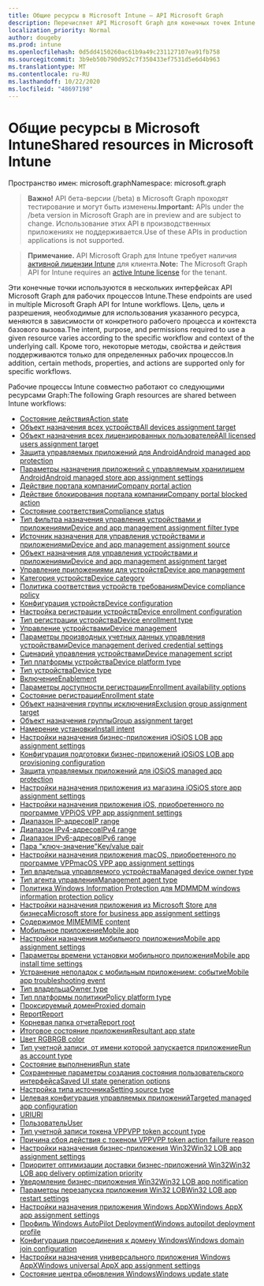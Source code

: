 ```yaml
---
title: Общие ресурсы в Microsoft Intune — API Microsoft Graph
description: Перечисляет API Microsoft Graph для конечных точек Intune (REST), поддерживающих несколько рабочих процессов для организации клиента.
localization_priority: Normal
author: dougeby
ms.prod: intune
ms.openlocfilehash: 0d5dd4150260ac61b9a49c231127107ea91fb758
ms.sourcegitcommit: 3b9eb50b790d952c7f350433ef7531d5e6d4b963
ms.translationtype: MT
ms.contentlocale: ru-RU
ms.lasthandoff: 10/22/2020
ms.locfileid: "48697198"
---
```

# <a name="shared-resources-in-microsoft-intune"></a><span data-ttu-id="ef583-103">Общие ресурсы в Microsoft Intune</span><span class="sxs-lookup"><span data-stu-id="ef583-103">Shared resources in Microsoft Intune</span></span>

<span data-ttu-id="ef583-104">Пространство имен: microsoft.graph</span><span class="sxs-lookup"><span data-stu-id="ef583-104">Namespace: microsoft.graph</span></span>

> <span data-ttu-id="ef583-105">**Важно!** API бета-версии (/beta) в Microsoft Graph проходят тестирование и могут быть изменены.</span><span class="sxs-lookup"><span data-stu-id="ef583-105">**Important:** APIs under the /beta version in Microsoft Graph are in preview and are subject to change.</span></span> <span data-ttu-id="ef583-106">Использование этих API в производственных приложениях не поддерживается.</span><span class="sxs-lookup"><span data-stu-id="ef583-106">Use of these APIs in production applications is not supported.</span></span>

> <span data-ttu-id="ef583-107">**Примечание.** API Microsoft Graph для Intune требует наличия [активной лицензии Intune](https://go.microsoft.com/fwlink/?linkid=839381) для клиента.</span><span class="sxs-lookup"><span data-stu-id="ef583-107">**Note:** The Microsoft Graph API for Intune requires an [active Intune license](https://go.microsoft.com/fwlink/?linkid=839381) for the tenant.</span></span>

<span data-ttu-id="ef583-108">Эти конечные точки используются в нескольких интерфейсах API Microsoft Graph для рабочих процессов Intune.</span><span class="sxs-lookup"><span data-stu-id="ef583-108">These endpoints are used in multiple Microsoft Graph API for Intune workflows.</span></span>  <span data-ttu-id="ef583-109">Цель, цель и разрешения, необходимые для использования указанного ресурса, меняются в зависимости от конкретного рабочего процесса и контекста базового вызова.</span><span class="sxs-lookup"><span data-stu-id="ef583-109">The intent, purpose, and permissions required to use a given resource varies according to the specific workflow and context of the underlying call.</span></span>  <span data-ttu-id="ef583-110">Кроме того, некоторые методы, свойства и действия поддерживаются только для определенных рабочих процессов.</span><span class="sxs-lookup"><span data-stu-id="ef583-110">In addition, certain methods, properties, and actions are supported only for specific workflows.</span></span>

<span data-ttu-id="ef583-111">Рабочие процессы Intune совместно работают со следующими ресурсами Graph:</span><span class="sxs-lookup"><span data-stu-id="ef583-111">The following Graph resources are shared between Intune workflows:</span></span>

- [<span data-ttu-id="ef583-112">Состояние действия</span><span class="sxs-lookup"><span data-stu-id="ef583-112">Action state</span></span>](intune-shared-actionstate.md)
- [<span data-ttu-id="ef583-113">Объект назначения всех устройств</span><span class="sxs-lookup"><span data-stu-id="ef583-113">All devices assignment target</span></span>](intune-shared-alldevicesassignmenttarget.md)
- [<span data-ttu-id="ef583-114">Объект назначения всех лицензированных пользователей</span><span class="sxs-lookup"><span data-stu-id="ef583-114">All licensed users assignment target</span></span>](intune-shared-alllicensedusersassignmenttarget.md)
- [<span data-ttu-id="ef583-115">Защита управляемых приложений для Android</span><span class="sxs-lookup"><span data-stu-id="ef583-115">Android managed app protection</span></span>](intune-shared-androidmanagedappprotection.md)
- [<span data-ttu-id="ef583-116">Параметры назначения приложений с управляемым хранилищем Android</span><span class="sxs-lookup"><span data-stu-id="ef583-116">Android managed store app assignment settings</span></span>](intune-shared-androidmanagedstoreappassignmentsettings.md)
- [<span data-ttu-id="ef583-117">Действие портала компании</span><span class="sxs-lookup"><span data-stu-id="ef583-117">Company portal action</span></span>](intune-shared-companyportalaction.md)
- [<span data-ttu-id="ef583-118">Действие блокирования портала компании</span><span class="sxs-lookup"><span data-stu-id="ef583-118">Company portal blocked action</span></span>](intune-shared-companyportalblockedaction.md)
- [<span data-ttu-id="ef583-119">Состояние соответствия</span><span class="sxs-lookup"><span data-stu-id="ef583-119">Compliance status</span></span>](intune-shared-compliancestatus.md)
- [<span data-ttu-id="ef583-120">Тип фильтра назначения управления устройствами и приложениями</span><span class="sxs-lookup"><span data-stu-id="ef583-120">Device and app management assignment filter type</span></span>](intune-shared-deviceandappmanagementassignmentfiltertype.md)
- [<span data-ttu-id="ef583-121">Источник назначения для управления устройствами и приложениями</span><span class="sxs-lookup"><span data-stu-id="ef583-121">Device and app management assignment source</span></span>](intune-shared-deviceandappmanagementassignmentsource.md)
- [<span data-ttu-id="ef583-122">Объект назначения для управления устройствами и приложениями</span><span class="sxs-lookup"><span data-stu-id="ef583-122">Device and app management assignment target</span></span>](intune-shared-deviceandappmanagementassignmenttarget.md)
- [<span data-ttu-id="ef583-123">Управление приложениями для устройств</span><span class="sxs-lookup"><span data-stu-id="ef583-123">Device app management</span></span>](intune-shared-deviceappmanagement.md)
- [<span data-ttu-id="ef583-124">Категория устройств</span><span class="sxs-lookup"><span data-stu-id="ef583-124">Device category</span></span>](intune-shared-devicecategory.md)
- [<span data-ttu-id="ef583-125">Политика соответствия устройств требованиям</span><span class="sxs-lookup"><span data-stu-id="ef583-125">Device compliance policy</span></span>](intune-shared-devicecompliancepolicy.md)
- [<span data-ttu-id="ef583-126">Конфигурация устройств</span><span class="sxs-lookup"><span data-stu-id="ef583-126">Device configuration</span></span>](intune-shared-deviceconfiguration.md)
- [<span data-ttu-id="ef583-127">Настройка регистрации устройств</span><span class="sxs-lookup"><span data-stu-id="ef583-127">Device enrollment configuration</span></span>](intune-shared-deviceenrollmentconfiguration.md)
- [<span data-ttu-id="ef583-128">Тип регистрации устройства</span><span class="sxs-lookup"><span data-stu-id="ef583-128">Device enrollment type</span></span>](intune-shared-deviceenrollmenttype.md)
- [<span data-ttu-id="ef583-129">Управление устройствами</span><span class="sxs-lookup"><span data-stu-id="ef583-129">Device management</span></span>](intune-shared-devicemanagement.md)
- [<span data-ttu-id="ef583-130">Параметры производных учетных данных управления устройствами</span><span class="sxs-lookup"><span data-stu-id="ef583-130">Device management derived credential settings</span></span>](intune-shared-devicemanagementderivedcredentialsettings.md)
- [<span data-ttu-id="ef583-131">Сценарий управления устройствами</span><span class="sxs-lookup"><span data-stu-id="ef583-131">Device management script</span></span>](intune-shared-devicemanagementscript.md)
- [<span data-ttu-id="ef583-132">Тип платформы устройства</span><span class="sxs-lookup"><span data-stu-id="ef583-132">Device platform type</span></span>](intune-shared-deviceplatformtype.md)
- [<span data-ttu-id="ef583-133">Тип устройства</span><span class="sxs-lookup"><span data-stu-id="ef583-133">Device type</span></span>](intune-shared-devicetype.md)
- [<span data-ttu-id="ef583-134">Включение</span><span class="sxs-lookup"><span data-stu-id="ef583-134">Enablement</span></span>](intune-shared-enablement.md)
- [<span data-ttu-id="ef583-135">Параметры доступности регистрации</span><span class="sxs-lookup"><span data-stu-id="ef583-135">Enrollment availability options</span></span>](intune-shared-enrollmentavailabilityoptions.md)
- [<span data-ttu-id="ef583-136">Состояние регистрации</span><span class="sxs-lookup"><span data-stu-id="ef583-136">Enrollment state</span></span>](intune-shared-enrollmentstate.md)
- [<span data-ttu-id="ef583-137">Объект назначения группы исключения</span><span class="sxs-lookup"><span data-stu-id="ef583-137">Exclusion group assignment target</span></span>](intune-shared-exclusiongroupassignmenttarget.md)
- [<span data-ttu-id="ef583-138">Объект назначения группы</span><span class="sxs-lookup"><span data-stu-id="ef583-138">Group assignment target</span></span>](intune-shared-groupassignmenttarget.md)
- [<span data-ttu-id="ef583-139">Намерение установки</span><span class="sxs-lookup"><span data-stu-id="ef583-139">Install intent</span></span>](intune-shared-installintent.md)
- [<span data-ttu-id="ef583-140">Настройки назначения бизнес-приложения iOS</span><span class="sxs-lookup"><span data-stu-id="ef583-140">iOS LOB app assignment settings</span></span>](intune-shared-ioslobappassignmentsettings.md)
- [<span data-ttu-id="ef583-141">Конфигурация подготовки бизнес-приложений iOS</span><span class="sxs-lookup"><span data-stu-id="ef583-141">iOS LOB app provisioning configuration</span></span>](intune-shared-ioslobappprovisioningconfiguration.md)
- [<span data-ttu-id="ef583-142">Защита управляемых приложений для iOS</span><span class="sxs-lookup"><span data-stu-id="ef583-142">iOS managed app protection</span></span>](intune-shared-iosmanagedappprotection.md)
- [<span data-ttu-id="ef583-143">Настройки назначения приложения из магазина iOS</span><span class="sxs-lookup"><span data-stu-id="ef583-143">iOS store app assignment settings</span></span>](intune-shared-iosstoreappassignmentsettings.md)
- [<span data-ttu-id="ef583-144">Настройки назначения приложения iOS, приобретенного по программе VPP</span><span class="sxs-lookup"><span data-stu-id="ef583-144">iOS VPP app assignment settings</span></span>](intune-shared-iosvppappassignmentsettings.md)
- [<span data-ttu-id="ef583-145">Диапазон IP-адресов</span><span class="sxs-lookup"><span data-stu-id="ef583-145">IP range</span></span>](intune-shared-iprange.md)
- [<span data-ttu-id="ef583-146">Диапазон IPv4-адресов</span><span class="sxs-lookup"><span data-stu-id="ef583-146">IPv4 range</span></span>](intune-shared-ipv4range.md)
- [<span data-ttu-id="ef583-147">Диапазон IPv6-адресов</span><span class="sxs-lookup"><span data-stu-id="ef583-147">IPv6 range</span></span>](intune-shared-ipv6range.md)
- [<span data-ttu-id="ef583-148">Пара "ключ-значение"</span><span class="sxs-lookup"><span data-stu-id="ef583-148">Key/value pair</span></span>](intune-shared-keyvaluepair.md)
- [<span data-ttu-id="ef583-149">Настройки назначения приложения macOS, приобретенного по программе VPP</span><span class="sxs-lookup"><span data-stu-id="ef583-149">macOS VPP app assignment settings</span></span>](intune-shared-macosvppappassignmentsettings.md)
- [<span data-ttu-id="ef583-150">Тип владельца управляемого устройства</span><span class="sxs-lookup"><span data-stu-id="ef583-150">Managed device owner type</span></span>](intune-shared-manageddeviceownertype.md)
- [<span data-ttu-id="ef583-151">Тип агента управления</span><span class="sxs-lookup"><span data-stu-id="ef583-151">Management agent type</span></span>](intune-shared-managementagenttype.md)
- [<span data-ttu-id="ef583-152">Политика Windows Information Protection для MDM</span><span class="sxs-lookup"><span data-stu-id="ef583-152">MDM windows information protection policy</span></span>](intune-shared-mdmwindowsinformationprotectionpolicy.md)
- [<span data-ttu-id="ef583-153">Настройки назначения приложения из Microsoft Store для бизнеса</span><span class="sxs-lookup"><span data-stu-id="ef583-153">Microsoft store for business app assignment settings</span></span>](intune-shared-microsoftstoreforbusinessappassignmentsettings.md)
- [<span data-ttu-id="ef583-154">Содержимое MIME</span><span class="sxs-lookup"><span data-stu-id="ef583-154">MIME content</span></span>](intune-shared-mimecontent.md)
- [<span data-ttu-id="ef583-155">Мобильное приложение</span><span class="sxs-lookup"><span data-stu-id="ef583-155">Mobile app</span></span>](intune-shared-mobileapp.md)
- [<span data-ttu-id="ef583-156">Настройки назначения мобильного приложения</span><span class="sxs-lookup"><span data-stu-id="ef583-156">Mobile app assignment settings</span></span>](intune-shared-mobileappassignmentsettings.md)
- [<span data-ttu-id="ef583-157">Параметры времени установки мобильного приложения</span><span class="sxs-lookup"><span data-stu-id="ef583-157">Mobile app install time settings</span></span>](intune-shared-mobileappinstalltimesettings.md)
- [<span data-ttu-id="ef583-158">Устранение неполадок с мобильным приложением: событие</span><span class="sxs-lookup"><span data-stu-id="ef583-158">Mobile app troubleshooting event</span></span>](intune-shared-mobileapptroubleshootingevent.md)
- [<span data-ttu-id="ef583-159">Тип владельца</span><span class="sxs-lookup"><span data-stu-id="ef583-159">Owner type</span></span>](intune-shared-ownertype.md)
- [<span data-ttu-id="ef583-160">Тип платформы политики</span><span class="sxs-lookup"><span data-stu-id="ef583-160">Policy platform type</span></span>](intune-shared-policyplatformtype.md)
- [<span data-ttu-id="ef583-161">Проксируемый домен</span><span class="sxs-lookup"><span data-stu-id="ef583-161">Proxied domain</span></span>](intune-shared-proxieddomain.md)
- [<span data-ttu-id="ef583-162">Report</span><span class="sxs-lookup"><span data-stu-id="ef583-162">Report</span></span>](intune-shared-report.md)
- [<span data-ttu-id="ef583-163">Корневая папка отчета</span><span class="sxs-lookup"><span data-stu-id="ef583-163">Report root</span></span>](intune-shared-reportroot.md)
- [<span data-ttu-id="ef583-164">Итоговое состояние приложения</span><span class="sxs-lookup"><span data-stu-id="ef583-164">Resultant app state</span></span>](intune-shared-resultantappstate.md)
- [<span data-ttu-id="ef583-165">Цвет RGB</span><span class="sxs-lookup"><span data-stu-id="ef583-165">RGB color</span></span>](intune-shared-rgbcolor.md)
- [<span data-ttu-id="ef583-166">Тип учетной записи, от имени которой запускается приложение</span><span class="sxs-lookup"><span data-stu-id="ef583-166">Run as account type</span></span>](intune-shared-runasaccounttype.md)
- [<span data-ttu-id="ef583-167">Состояние выполнения</span><span class="sxs-lookup"><span data-stu-id="ef583-167">Run state</span></span>](intune-shared-runstate.md)
- [<span data-ttu-id="ef583-168">Сохраненные параметры создания состояния пользовательского интерфейса</span><span class="sxs-lookup"><span data-stu-id="ef583-168">Saved UI state generation options</span></span>](intune-shared-saveduistategenerationoptions.md)
- [<span data-ttu-id="ef583-169">Настройка типа источника</span><span class="sxs-lookup"><span data-stu-id="ef583-169">Setting source type</span></span>](intune-shared-settingsourcetype.md)
- [<span data-ttu-id="ef583-170">Целевая конфигурация управляемых приложений</span><span class="sxs-lookup"><span data-stu-id="ef583-170">Targeted managed app configuration</span></span>](intune-shared-targetedmanagedappconfiguration.md)
- [<span data-ttu-id="ef583-171">URI</span><span class="sxs-lookup"><span data-stu-id="ef583-171">URI</span></span>](intune-shared-uri.md)
- [<span data-ttu-id="ef583-172">Пользователь</span><span class="sxs-lookup"><span data-stu-id="ef583-172">User</span></span>](intune-shared-user.md)
- [<span data-ttu-id="ef583-173">Тип учетной записи токена VPP</span><span class="sxs-lookup"><span data-stu-id="ef583-173">VPP token account type</span></span>](intune-shared-vpptokenaccounttype.md)
- [<span data-ttu-id="ef583-174">Причина сбоя действия с токеном VPP</span><span class="sxs-lookup"><span data-stu-id="ef583-174">VPP token action failure reason</span></span>](intune-shared-vpptokenactionfailurereason.md)
- [<span data-ttu-id="ef583-175">Настройки назначения бизнес-приложения Win32</span><span class="sxs-lookup"><span data-stu-id="ef583-175">Win32 LOB app assignment settings</span></span>](intune-shared-win32lobappassignmentsettings.md)
- [<span data-ttu-id="ef583-176">Приоритет оптимизации доставки бизнес-приложений Win32</span><span class="sxs-lookup"><span data-stu-id="ef583-176">Win32 LOB app delivery optimization priority</span></span>](intune-shared-win32lobappdeliveryoptimizationpriority.md)
- [<span data-ttu-id="ef583-177">Уведомление бизнес-приложения Win32</span><span class="sxs-lookup"><span data-stu-id="ef583-177">Win32 LOB app notification</span></span>](intune-shared-win32lobappnotification.md)
- [<span data-ttu-id="ef583-178">Параметры перезапуска приложения Win32 LOB</span><span class="sxs-lookup"><span data-stu-id="ef583-178">Win32 LOB app restart settings</span></span>](intune-shared-win32lobapprestartsettings.md)
- [<span data-ttu-id="ef583-179">Настройки назначения приложения Windows AppX</span><span class="sxs-lookup"><span data-stu-id="ef583-179">Windows AppX app assignment settings</span></span>](intune-shared-windowsappxappassignmentsettings.md)
- [<span data-ttu-id="ef583-180">Профиль Windows AutoPilot Deployment</span><span class="sxs-lookup"><span data-stu-id="ef583-180">Windows autopilot deployment profile</span></span>](intune-shared-windowsautopilotdeploymentprofile.md)
- [<span data-ttu-id="ef583-181">Конфигурация присоединения к домену Windows</span><span class="sxs-lookup"><span data-stu-id="ef583-181">Windows domain join configuration</span></span>](intune-shared-windowsdomainjoinconfiguration.md)
- [<span data-ttu-id="ef583-182">Настройки назначения универсального приложения Windows AppX</span><span class="sxs-lookup"><span data-stu-id="ef583-182">Windows universal AppX app assignment settings</span></span>](intune-shared-windowsuniversalappxappassignmentsettings.md)
- [<span data-ttu-id="ef583-183">Состояние центра обновления Windows</span><span class="sxs-lookup"><span data-stu-id="ef583-183">Windows update state</span></span>](intune-shared-windowsupdatestate.md)